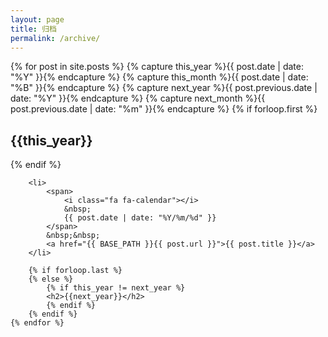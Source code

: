 ```yaml
---
layout: page
title: 归档
permalink: /archive/
---
```


<div class="archive">
	{% for post in site.posts  %}
		{% capture this_year %}{{ post.date | date: "%Y" }}{% endcapture %}
		{% capture this_month %}{{ post.date | date: "%B" }}{% endcapture %}
		{% capture next_year %}{{ post.previous.date | date: "%Y" }}{% endcapture %}
		{% capture next_month %}{{ post.previous.date | date: "%m" }}{% endcapture %}
		{% if forloop.first %}
			<h2>{{this_year}}</h2>
		{% endif %}

		<li>
			<span>
				<i class="fa fa-calendar"></i>
				&nbsp;
				{{ post.date | date: "%Y/%m/%d" }}
			</span>
			&nbsp;&nbsp;
			<a href="{{ BASE_PATH }}{{ post.url }}">{{ post.title }}</a>
		</li>

		{% if forloop.last %}
		{% else %}
			{% if this_year != next_year %}
			<h2>{{next_year}}</h2>
			{% endif %}
		{% endif %}
	{% endfor %}
</div>
